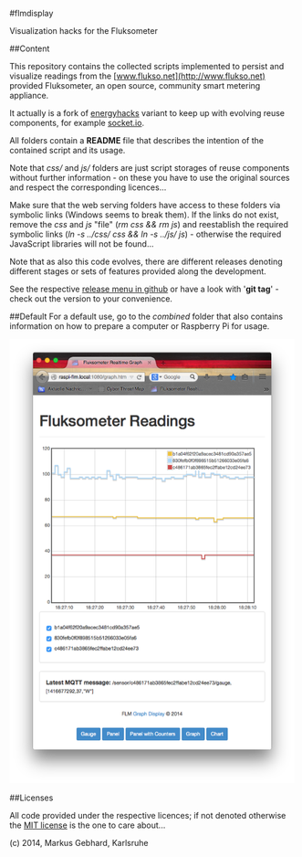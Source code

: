 #flmdisplay

Visualization hacks for the Fluksometer

##Content

This repository contains the collected scripts implemented to persist and visualize readings from the [www.flukso.net](http://www.flukso.net) provided Fluksometer, an open source, community smart metering appliance.

It actually is a fork of 
[energyhacks](http://github.com/gebhardm/energyhacks/tree/master/RaspberryPi)
variant to keep up with evolving reuse components, for example [socket.io](http://socket.io).

All folders contain a **README** file that describes the intention of the contained script and its usage.

Note that *css/* and *js/* folders are just script storages of reuse components without further information - on these you have to use the original sources and respect the corresponding licences...

Make sure that the web serving folders have access to these folders via symbolic links (Windows seems to break them). If the links do not exist, remove the *css* and *js* "file" (*rm css && rm js*) and reestablish the required symbolic links (*ln -s ../css/ css && ln -s ../js/ js*) - otherwise the required JavaScript libraries will not be found...

Note that as also this code evolves, there are different releases denoting different stages or sets of features provided along the development.

See the respective [release menu in github](https://github.com/gebhardm/flmdisplay/releases) or have a look with '**git tag**' - check out the version to your
convenience.

##Default
For a default use, go to the *combined* folder that also contains information on how to prepare a computer or Raspberry Pi for usage.

<img src="FLM_readings.png" width=500px>

##Licenses

All code provided under the respective licences; if not denoted otherwise the [MIT license](http://opensource.org/licenses/MIT) is the one to care about...

(c) 2014, Markus Gebhard, Karlsruhe
